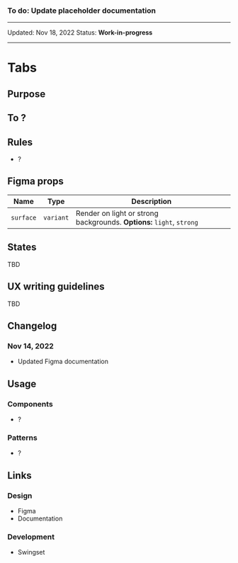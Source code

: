 ### To do: Update placeholder documentation

---

Updated: Nov 18, 2022
Status: **Work-in-progress**

---

# Tabs

## Purpose

## To ?

## Rules

- ?

## Figma props

| Name      | Type      | Description                                                           |
| --------- | --------- | --------------------------------------------------------------------- |
| `surface` | `variant` | Render on light or strong backgrounds. **Options:** `light`, `strong` |

## States

TBD

## UX writing guidelines

TBD

## Changelog

### Nov 14, 2022

- Updated Figma documentation

## Usage

### Components

- ?

### Patterns

- ?

## Links

### Design

- Figma
- Documentation

### Development

- Swingset

